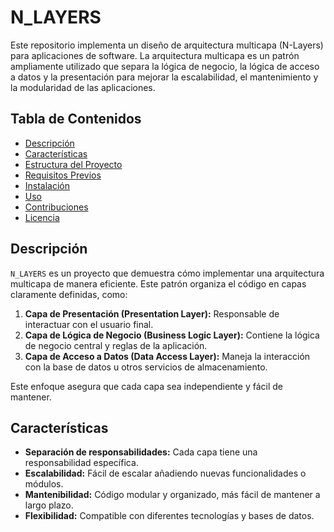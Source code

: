 # N_LAYERS

Este repositorio implementa un diseño de arquitectura multicapa (N-Layers) para aplicaciones de software. La arquitectura multicapa es un patrón ampliamente utilizado que separa la lógica de negocio, la lógica de acceso a datos y la presentación para mejorar la escalabilidad, el mantenimiento y la modularidad de las aplicaciones.

## Tabla de Contenidos

- [Descripción](#descripción)
- [Características](#características)
- [Estructura del Proyecto](#estructura-del-proyecto)
- [Requisitos Previos](#requisitos-previos)
- [Instalación](#instalación)
- [Uso](#uso)
- [Contribuciones](#contribuciones)
- [Licencia](#licencia)

## Descripción

`N_LAYERS` es un proyecto que demuestra cómo implementar una arquitectura multicapa de manera eficiente. Este patrón organiza el código en capas claramente definidas, como:

1. **Capa de Presentación (Presentation Layer):** Responsable de interactuar con el usuario final.
2. **Capa de Lógica de Negocio (Business Logic Layer):** Contiene la lógica de negocio central y reglas de la aplicación.
3. **Capa de Acceso a Datos (Data Access Layer):** Maneja la interacción con la base de datos u otros servicios de almacenamiento.

Este enfoque asegura que cada capa sea independiente y fácil de mantener.

## Características

- **Separación de responsabilidades:** Cada capa tiene una responsabilidad específica.
- **Escalabilidad:** Fácil de escalar añadiendo nuevas funcionalidades o módulos.
- **Mantenibilidad:** Código modular y organizado, más fácil de mantener a largo plazo.
- **Flexibilidad:** Compatible con diferentes tecnologías y bases de datos.